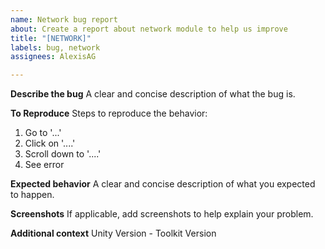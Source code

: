 ```yaml
---
name: Network bug report
about: Create a report about network module to help us improve
title: "[NETWORK]"
labels: bug, network
assignees: AlexisAG

---
```


**Describe the bug**
A clear and concise description of what the bug is.

**To Reproduce**
Steps to reproduce the behavior:
1. Go to '...'
2. Click on '....'
3. Scroll down to '....'
4. See error

**Expected behavior**
A clear and concise description of what you expected to happen.

**Screenshots**
If applicable, add screenshots to help explain your problem.

**Additional context**
Unity Version - Toolkit Version
